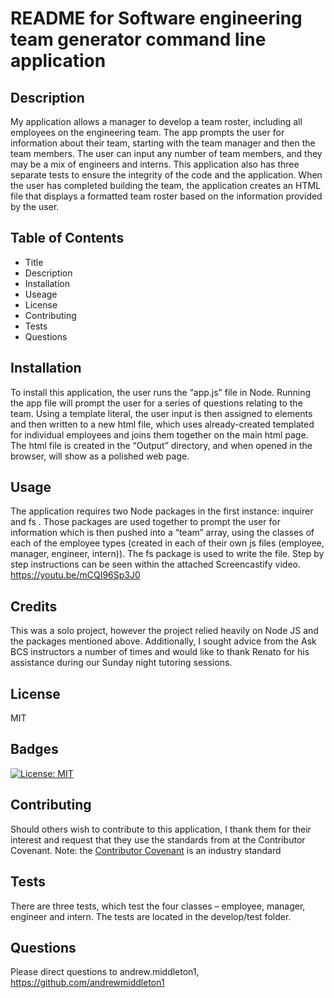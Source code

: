 
# README for Software engineering team generator command line application
          
## Description 
              
My application allows a manager to develop a team roster, including all employees on the engineering team. The app prompts the user for information about their team, starting with the team manager and then the team members. The user can input any number of team members, and they may be a mix of engineers and interns. This application also has three separate tests to ensure the integrity of the code and the application.  When the user has completed building the team, the application creates an HTML file that displays a formatted team roster based on the information provided by the user.
        
## Table of Contents
* Title
* Description
* Installation
* Useage
* License
* Contributing
* Tests
* Questions

    
## Installation
To install this application, the user runs the “app.js” file in Node. Running the app file will prompt the user for a series of questions relating to the team. Using a template literal, the user input is then assigned to elements and then written to a new html file, which uses already-created templated for individual employees and joins them together on the main html page. The html file is created in the “Output” directory,  and when opened in the browser, will show as a polished web page. 

## Usage 
The application requires two Node packages in the first instance: inquirer and fs . Those packages are used together to prompt the user for information which is then pushed into a “team” array, using the classes of each of the employee types (created in each of their own js files (employee, manager, engineer, intern)).   The fs package is used to write the file. Step by step instructions can be seen within the attached Screencastify video. https://youtu.be/mCQI96Sp3J0

## Credits
This was a solo project, however the project relied heavily on Node JS and the packages mentioned above. Additionally, I sought advice from the Ask BCS instructors a number of times and would like to thank Renato for his assistance during our Sunday night tutoring sessions.

## License
MIT

## Badges

[![License: MIT](https://img.shields.io/badge/License-MIT-yellow.svg)](https://opensource.org/licenses/MIT)

## Contributing
Should others wish to contribute to this application, I thank them for their interest and request that they use the standards from at the Contributor Covenant. 
Note: the [Contributor Covenant](https://www.contributor-covenant.org/) is an industry standard

## Tests
There are three tests, which test the four classes – employee, manager, engineer and intern. The tests are located in the develop/test folder.

## Questions
Please direct questions to andrew.middleton1, https://github.com/andrewmiddleton1
